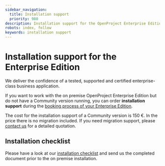 ```yaml
---
sidebar_navigation:
  title: Installation support
  priority: 980
description: Installation support for the OpenProject Enterprise Edition.
robots: index, follow
keywords: installation support
---
```

# Installation support for the Enterprise Edition

 We deliver the confidence of a tested, supported and certified enterprise-class business application.  

If you want to work with the on premise OpenProject Enterprise Edition but do not have a Community version running, you can order **installation support** during the [booking process of your Enterprise Edition](../activate-enterprise-edition).

The cost for the installation support of a Community version is 150 €. In the price there is no migration included. If you need migration support, please [contact us](mailto:info@openproject.com) for a detailed quotation.



## Installation checklist

Please have a look at our [installation checklist](https://1t1rycb9er64f1pgy2iuseow-wpengine.netdna-ssl.com/wp-content/uploads/2019/06/OpenProject_Installation_Checklist_v1.4.pdf) and send us the completed document prior to the on premise installation.